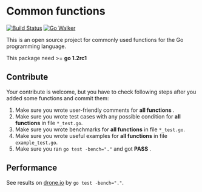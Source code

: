 Common functions
===

[![Build Status](https://drone.io/github.com/Unknwon/com/status.png)](https://drone.io/github.com/Unknwon/com/latest) [![Go Walker](http://gowalker.org/api/v1/badge)](http://gowalker.org/github.com/Unknwon/com)

This is an open source project for commonly used functions for the Go programming language.

This package need >= **go 1.2rc1**

## Contribute

Your contribute is welcome, but you have to check following steps after you added some functions and commit them:

1. Make sure you wrote user-friendly comments for **all functions** .
2. Make sure you wrote test cases with any possible condition for **all functions** in file `*_test.go`.
3. Make sure you wrote benchmarks for **all functions** in file `*_test.go`.
4. Make sure you wrote useful examples for **all functions** in file `example_test.go`.
5. Make sure you ran `go test -bench="."` and got **PASS** .

## Performance

See results on [drone.io](https://drone.io/github.com/Unknwon/com/latest) by `go test -bench="."`.
